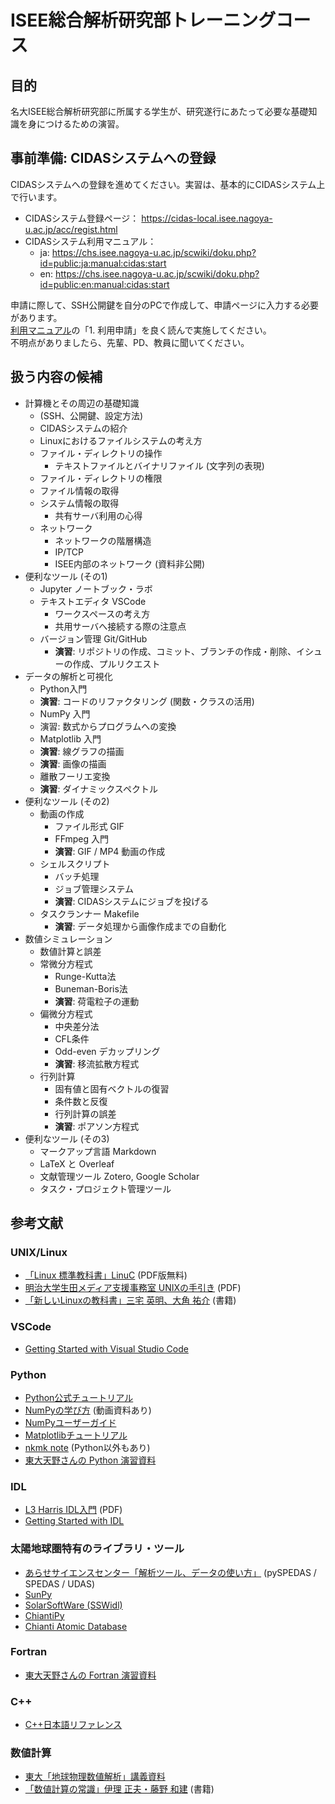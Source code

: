 # ISEE総合解析研究部トレーニングコース

## 目的

名大ISEE総合解析研究部に所属する学生が、研究遂行にあたって必要な基礎知識を身につけるための演習。

## 事前準備: CIDASシステムへの登録

CIDASシステムへの登録を進めてください。実習は、基本的にCIDASシステム上で行います。  

- CIDASシステム登録ページ： <https://cidas-local.isee.nagoya-u.ac.jp/acc/regist.html>
- CIDASシステム利用マニュアル：
  - ja: <https://chs.isee.nagoya-u.ac.jp/scwiki/doku.php?id=public:ja:manual:cidas:start>
  - en: <https://chs.isee.nagoya-u.ac.jp/scwiki/doku.php?id=public:en:manual:cidas:start>

申請に際して、SSH公開鍵を自分のPCで作成して、申請ページに入力する必要があります。  
[利用マニュアル](https://chs.isee.nagoya-u.ac.jp/scwiki/doku.php?id=public:ja:manual:cidas:start)の「1. 利用申請」を良く読んで実施してください。  
不明点がありましたら、先輩、PD、教員に聞いてください。

## 扱う内容の候補

- 計算機とその周辺の基礎知識
  - (SSH、公開鍵、設定方法)
  - CIDASシステムの紹介
  - Linuxにおけるファイルシステムの考え方
  - ファイル・ディレクトリの操作
    - テキストファイルとバイナリファイル (文字列の表現)
  - ファイル・ディレクトリの権限
  - ファイル情報の取得
  - システム情報の取得
    - 共有サーバ利用の心得
  - ネットワーク
    - ネットワークの階層構造
    - IP/TCP
    - ISEE内部のネットワーク (資料非公開)
- 便利なツール (その1)
  - Jupyter ノートブック・ラボ
  - テキストエディタ VSCode
    - ワークスペースの考え方
    - 共用サーバへ接続する際の注意点
  - バージョン管理 Git/GitHub
    - **演習**: リポジトリの作成、コミット、ブランチの作成・削除、イシューの作成、プルリクエスト
- データの解析と可視化
  - Python入門
  - **演習**: コードのリファクタリング (関数・クラスの活用)
  - NumPy 入門
  - 演習: 数式からプログラムへの変換
  - Matplotlib 入門
  - **演習**: 線グラフの描画
  - **演習**: 画像の描画
  - 離散フーリエ変換
  - **演習**: ダイナミックスペクトル
- 便利なツール (その2)
  - 動画の作成
    - ファイル形式 GIF
    - FFmpeg 入門
    - **演習**: GIF / MP4 動画の作成
  - シェルスクリプト
    - バッチ処理
    - ジョブ管理システム
    - **演習**: CIDASシステムにジョブを投げる
  - タスクランナー Makefile
    - **演習**: データ処理から画像作成までの自動化
- 数値シミュレーション
  - 数値計算と誤差
  - 常微分方程式
    - Runge-Kutta法
    - Buneman-Boris法
    - **演習**: 荷電粒子の運動
  - 偏微分方程式
    - 中央差分法
    - CFL条件
    - Odd-even デカップリング
    - **演習**: 移流拡散方程式
  - 行列計算
    - 固有値と固有ベクトルの復習
    - 条件数と反復
    - 行列計算の誤差
    - **演習**: ポアソン方程式
- 便利なツール (その3)
  - マークアップ言語 Markdown
  - LaTeX と Overleaf
  - 文献管理ツール Zotero, Google Scholar
  - タスク・プロジェクト管理ツール

## 参考文献

### UNIX/Linux

- [「Linux 標準教科書」LinuC](https://linuc.org/textbooks/linux/) (PDF版無料)
- [明治大学生田メディア支援事務室 UNIXの手引き](https://www.meiji.ac.jp/isys/doc/UNIX2019.pdf) (PDF)
- [「新しいLinuxの教科書」三宅 英明、大角 祐介](https://www.sbcr.jp/product/4797380941/) (書籍)

### VSCode

- [Getting Started with Visual Studio Code](https://code.visualstudio.com/docs/introvideos/basics)

### Python

- [Python公式チュートリアル](https://docs.python.org/ja/3/tutorial/)
- [NumPyの学び方](https://numpy.org/ja/learn/) (動画資料あり)
- [NumPyユーザーガイド](https://numpy.org/doc/stable/user/index.html)
- [Matplotlibチュートリアル](https://matplotlib.org/stable/tutorials/index.html)
- [nkmk note](https://note.nkmk.me/) (Python以外もあり)
- [東大天野さんの Python 演習資料](https://amanotk.github.io/python-resume-public/)

### IDL

- [L3 Harris IDL入門](https://nv5geospatialsoftware.co.jp/Portals/74/VIS_JAPAN/documents/IDL88_training.pdf) (PDF)
- [Getting Started with IDL](https://www.nv5geospatialsoftware.com/docs/Getting_Started.html)

### 太陽地球圏特有のライブラリ・ツール

- [あらせサイエンスセンター「解析ツール、データの使い方」](https://ergsc.isee.nagoya-u.ac.jp/data_info/howto.shtml.ja) (pySPEDAS / SPEDAS / UDAS)
- [SunPy](https://sunpy.org/)
- [SolarSoftWare (SSWidl)](https://www.lmsal.com/solarsoft/)
- [ChiantiPy](https://chiantipy.readthedocs.io/en/latest/)
- [Chianti Atomic Database](http://chiantidatabase.org/)

### Fortran

- [東大天野さんの Fortran 演習資料](https://amanotk.github.io/fortran-resume-public/)

### C++

- [C++日本語リファレンス](https://cpprefjp.github.io/)

### 数値計算

- [東大「地球物理数値解析」講義資料](https://github.com/amanotk/numerical-geophysics)
- [「数値計算の常識」伊理 正夫・藤野 和建](https://www.kyoritsu-pub.co.jp/bookdetail/9784320013438) (書籍)

